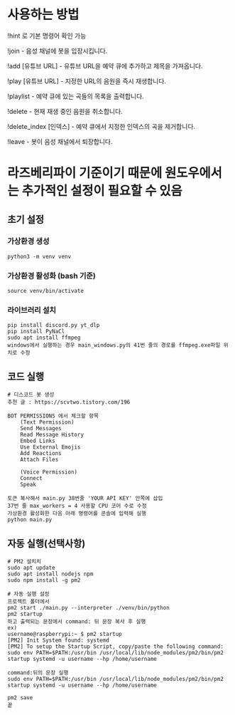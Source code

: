 # 사용하는 방법
!hint 로 기본 명령어 확인 가능

!join - 음성 채널에 봇을 입장시킵니다.

!add [유튜브 URL] - 유튜브 URL을 예약 큐에 추가하고 제목을 가져옵니다.

!play [유튜브 URL] - 지정한 URL의 음원을 즉시 재생합니다.

!playlist - 예약 큐에 있는 곡들의 목록을 출력합니다.

!delete - 현재 재생 중인 음원을 취소합니다.

!delete_index [인덱스] - 예약 큐에서 지정한 인덱스의 곡을 제거합니다.

!leave - 봇이 음성 채널에서 퇴장합니다.



# 라즈베리파이 기준이기 때문에 원도우에서는 추가적인 설정이 필요할 수 있음
## 초기 설정

### 가상환경 생성

    python3 -m venv venv

### 가상환경 활성화 (bash 기준)

    source venv/bin/activate

### 라이브러리 설치

    pip install discord.py yt_dlp
    pip install PyNaCl
    sudo apt install ffmpeg
    windows에서 실행하는 경우 main_windows.py의 41번 줄의 경로를 ffmpeg.exe파일 위치로 수정

## 코드 실행

    # 디스코드 봇 생성
    추천 글 : https://scvtwo.tistory.com/196

    BOT PERMISSIONS 에서 체크할 항목
        (Text Permission)
        Send Messages
        Read Message History
        Embed Links
        Use External Emojis
        Add Reactions
        Attach Files

        (Voice Permission)
        Connect
        Speak

    토큰 복사해서 main.py 38번줄 'YOUR API KEY' 안쪽에 삽입
    37번 줄 max_workers = 4 사용할 CPU 코어 수로 수정
    가상환경 활성화한 다음 아래 명령어를 콘솔에 입력해 실행
    python main.py

## 자동 실행(선택사항)

    # PM2 설치치
    sudo apt update
    sudo apt install nodejs npm
    sudo npm install -g pm2

    # 자동 실행 설정
    프로젝트 폴더에서
    pm2 start ./main.py --interpreter ./venv/bin/python
    pm2 startup
    하고 출력되는 문장에서 command: 뒤 문장 복사 후 실행
    ex) 
    username@raspberrypi:~ $ pm2 startup
    [PM2] Init System found: systemd
    [PM2] To setup the Startup Script, copy/paste the following command: sudo env PATH=$PATH:/usr/bin /usr/local/lib/node_modules/pm2/bin/pm2 startup systemd -u username --hp /home/username
    
    command:뒤의 문장 실행
    sudo env PATH=$PATH:/usr/bin /usr/local/lib/node_modules/pm2/bin/pm2 startup systemd -u username --hp /home/username

    pm2 save
    끝
